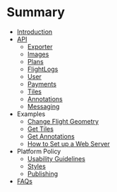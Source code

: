 # Summary

* [Introduction](README.md)
* [API](api-overview.md)
   * [Exporter](exporter.md)
   * [Images](images.md)
   * [Plans](plans.md)
   * [FlightLogs](flightlogs.md)
   * [User](user.md)
   * [Payments](payments.md)
   * [Tiles](tiles.md)
   * [Annotations](annotations.md)
   * [Messaging](messaging.md)
* Examples
   * [Change Flight Geometry](change_flight_geometry.md)
   * [Get Tiles](get_tiles.md)
   * [Get Annotations](get_annotations.md)
   * [How to Set up a Web Server](server_example.md)
* Platform Policy
   * [Usability Guidelines](guidelines.md)
   * [Styles](styles.md)
   * [Publishing](publishing.md)
* [FAQs](faqs.md)

